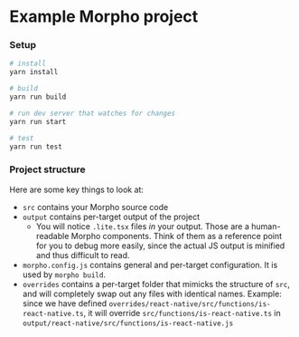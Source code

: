 # Example Morpho project

### Setup

```bash
# install
yarn install

# build
yarn run build

# run dev server that watches for changes
yarn run start

# test
yarn run test
```

### Project structure

Here are some key things to look at:

- `src` contains your Morpho source code
- `output` contains per-target output of the project
  - You will notice `.lite.tsx` files _in_ your output. Those are a human-readable Morpho components. Think of them as a reference point for you to debug more easily, since the actual JS output is minified and thus difficult to read.
- `morpho.config.js` contains general and per-target configuration. It is used by `morpho build`.
- `overrides` contains a per-target folder that mimicks the structure of `src`, and will completely swap out any files with identical names. Example: since we have defined `overrides/react-native/src/functions/is-react-native.ts`, it will override `src/functions/is-react-native.ts` in `output/react-native/src/functions/is-react-native.js`